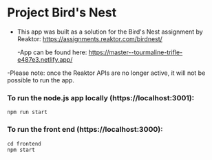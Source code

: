 # Project Bird's Nest

- This app was built as a solution for the Bird's Nest assignment by Reaktor:
  https://assignments.reaktor.com/birdnest/

  -App can be found here: https://master--tourmaline-trifle-e487e3.netlify.app/

-Please note: once the Reaktor APIs are no longer active, it will not be possible to run the app.

### To run the node.js app locally (https://localhost:3001):

```shell
npm run start
```

### To run the front end (https://localhost:3000):

```shell
cd frontend
npm start
```
